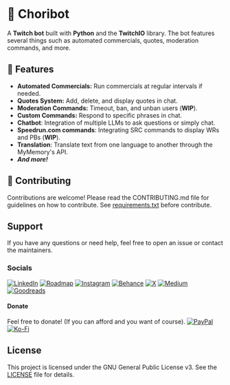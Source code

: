 # 🤖 Choribot

A **Twitch bot** built with **Python** and the **TwitchIO** library. 
The bot features several things such as automated commercials, quotes, moderation commands, and more.

## 🌟 Features

- **Automated Commercials:** Run commercials at regular intervals if needed.
- **Quotes System:** Add, delete, and display quotes in chat.
- **Moderation Commands:** Timeout, ban, and unban users (**WIP**).
- **Custom Commands:** Respond to specific phrases in chat.
- **Chatbot**: Integration of multiple LLMs to ask questions or simply chat.
- **Speedrun.com commands**: Integrating SRC commands to display WRs and PBs (**WIP**).
- **Translation**: Translate text from one language to another through the MyMemory's API.
- ***And more!***

##  🤝 Contributing
Contributions are welcome! Please read the CONTRIBUTING.md file for guidelines on how to contribute.
See [requirements.txt](requirements.txt) before contribute.

## Support
If you have any questions or need help, feel free to open an issue or contact the maintainers.

### Socials
[![LinkedIn](https://img.shields.io/badge/LinkedIn-%230077B5.svg?logo=linkedin&logoColor=white)](https://linkedin.com/in/bautistatobal) [![Roadmap](https://img.shields.io/badge/Roadmap-000000?style=flat&logo=roadmap.sh&logoColor=white)](https://roadmap.sh/u/bautitobal) [![Instagram](https://img.shields.io/badge/Instagram-%23E4405F.svg?logo=Instagram&logoColor=white)](https://instagram.com/bautitobal) [![Behance](https://img.shields.io/badge/Behance-1769ff?logo=behance&logoColor=white)](https://behance.net/bautitobal) [![X](https://img.shields.io/badge/X-black.svg?logo=X&logoColor=white)](https://x.com/bautitobal) [![Medium](https://img.shields.io/badge/Medium-12100E?logo=medium&logoColor=white)](https://medium.com/@bautitobal) [![Goodreads](https://img.shields.io/badge/Goodreads-F3F1EA?style=for-the-badge&logo=goodreads&logoColor=372213)](https://www.goodreads.com/bautitobal)

#### Donate
Feel free to donate! (If you can afford and you want of course).
[![PayPal](https://img.shields.io/badge/PayPal-00457C?style=for-the-badge&logo=paypal&logoColor=white)](https://paypal.me/bautitobal) [![Ko-Fi](https://img.shields.io/badge/Ko--fi-F16061?style=for-the-badge&logo=ko-fi&logoColor=white)](https://ko-fi.com/bautitobal) 

## License
This project is licensed under the GNU General Public License v3. See the [LICENSE](LICENSE) file for details.